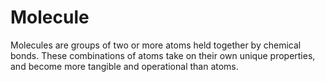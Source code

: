 # Molecule
Molecules are groups of two or more atoms held together by chemical bonds. These combinations of atoms take on their own unique properties, and become more tangible and operational than atoms.